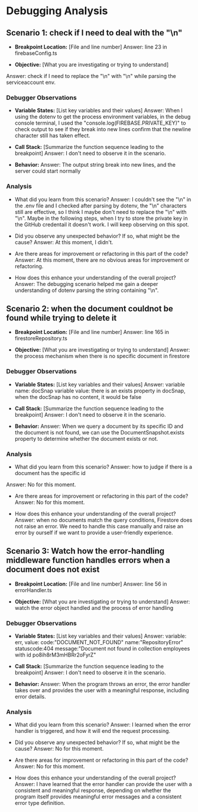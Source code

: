 # Debugging Analysis

## Scenario 1: check if I need to deal with the "\\n"

- **Breakpoint Location:** [File and line number]
  Answer:
  line 23 in firebaseConfig.ts

- **Objective:** [What you are investigating or trying to understand]

Answer:
check if I need to replace the "\\n" with "\n" while parsing the serviceaccount env.

### Debugger Observations

- **Variable States:** [List key variables and their values]
  Answer:
  When I using the dotenv to get the process environment variables, in the debug console terminal,
  I used the "console.log(FIREBASE.PRIVATE_KEY)" to check output to see if they break into new lines confirm that the newline character still has taken effect.

- **Call Stack:** [Summarize the function sequence leading to the breakpoint]
  Answer:
  I don't need to observe it in the scenario.

- **Behavior:**
  Answer:
  The output string break into new lines, and the server could start normally

### Analysis

- What did you learn from this scenario?
  Answer: I couldn't see the "\\n" in the .env file and I checked after parsing by dotenv, the "\n" characters still are effective, so I think I maybe don't need to replace the "\\n" with "\n". Maybe in the following steps, when I try to store the private key in the GitHub credentail it doesn't work. I will keep observing on this spot.

- Did you observe any unexpected behavior? If so, what might be the cause?
  Answer: At this moment, I didn't.

- Are there areas for improvement or refactoring in this part of the code?
  Answer: At this moment, there are no obvious areas for improvement or refactoring.

- How does this enhance your understanding of the overall project?
  Answer: The debugging scenario helped me gain a deeper understanding of dotenv parsing the string containing "\n".

## Scenario 2: when the document couldnot be found while trying to delete it

- **Breakpoint Location:** [File and line number]
  Answer: line 165 in firestoreRepository.ts

- **Objective:** [What you are investigating or trying to understand]
  Answer: the process mechanism when there is no specific document in firestore

### Debugger Observations

- **Variable States:** [List key variables and their values]
  Answer:
  variable name: docSnap
  variable value:
  there is an exists property in docSnap, when the docSnap has no content, it would be false

- **Call Stack:** [Summarize the function sequence leading to the breakpoint]
  Answer: I don't need to observe it in the scenario.

- **Behavior:**
  Answer:
  When we query a document by its specific ID and the document is not found, we can use the DocumentSnapshot.exists property to determine whether the document exists or not.

### Analysis

- What did you learn from this scenario?
  Answer: how to judge if there is a document has the specific id

Answer: No for this moment.

- Are there areas for improvement or refactoring in this part of the code?
  Answer: No for this moment.

- How does this enhance your understanding of the overall project?
  Answer: when no documents match the query conditions, Firestore does not raise an error. We need to handle this case manually and raise an error by ourself if we want to provide a user-friendly experience.

## Scenario 3: Watch how the error-handling middleware function handles errors when a document does not exist

- **Breakpoint Location:** [File and line number]
  Answer: line 56 in errorHandler.ts

- **Objective:** [What you are investigating or trying to understand]
  Answer: watch the error object handled and the process of error handling

### Debugger Observations

- **Variable States:** [List key variables and their values]
  Answer:
  variable: err,
  value:
  code:"DOCUMENT_NOT_FOUND"
  name:"RepositoryError"
  statuscode:404
  message:"Document not found in collection employees with id po8ih8rM3mHBRr2oFyrZ"

- **Call Stack:** [Summarize the function sequence leading to the breakpoint]
  Answer: I don't need to observe it in the scenario.

- **Behavior:**
  Answer:
  When the program throws an error, the error handler takes over and provides the user with a meaningful response, including error details.

### Analysis

- What did you learn from this scenario?
  Answer: I learned when the error handler is triggered, and how it will end the request processing.

- Did you observe any unexpected behavior? If so, what might be the cause?
  Answer: No for this moment.

- Are there areas for improvement or refactoring in this part of the code?
  Answer: No for this moment.

- How does this enhance your understanding of the overall project?
  Answer: I have learned that the error handler can provide the user with a consistent and meaningful response, depending on whether the program itself provides meaningful error messages and a consistent error type definition.
